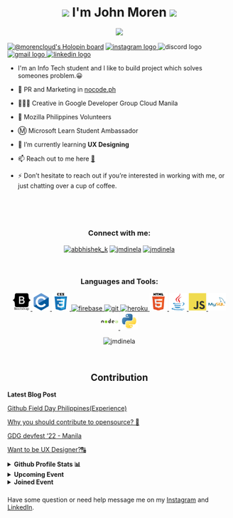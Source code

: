 <h1 align="center"> <img src="https://c.tenor.com/HO7EBVsu04oAAAAi/pikachu-pokemon.gif" width="50"> I'm John Moren <img src="https://cdn.discordapp.com/emojis/852778687958482944.gif?v=1" width="50"></h1>
<p align="center">
  <img src="https://readme-typing-svg.herokuapp.com?color=00FFFF&width=380&height=45&lines=TECHSUPPORT+at+IBEX;INFOTECH+Student+at+EARIST;UX+Designer;Open-Source+Enthusiast;Nice+To+Meet+You+...;&center=true">
  </p>

[![@morencloud's Holopin board](https://holopin.io/api/user/board?user=morencloud)](https://holopin.io/morencloud)
<a href="https://www.instagram.com/morencloud" target="_blank">
  <img src="https://img.shields.io/static/v1?message=Instagram&logo=instagram&label=&color=E4405F&logoColor=white&labelColor=&style=for-the-badge" height="35" alt="instagram logo"  />
  </a>
  <img src="https://img.shields.io/static/v1?message=Discord&logo=discord&label=&color=7289DA&logoColor=white&labelColor=&style=for-the-badge" height="35" alt="discord logo"  />
  <a href="dinelajohnmoren@gmail.com" target="_blank">
    <img src="https://img.shields.io/static/v1?message=Gmail&logo=gmail&label=&color=D14836&logoColor=white&labelColor=&style=for-the-badge" height="35" alt="gmail logo"  />
  </a>
<a href="https://www.linkedin.com/in/morencloud" target="_blank">
  <img src="https://img.shields.io/static/v1?message=LinkedIn&logo=linkedin&label=&color=0077B5&logoColor=white&labelColor=&style=for-the-badge" height="35" alt="linkedin logo"  />
</a>


- I'm an Info Tech student and I like to build project which solves someones problem.😀

- 🔭 PR and Marketing in [nocode.ph](https://nocode.ph)

- 🧑🏼‍💻 Creative in Google Developer Group Cloud Manila

- 🦊 Mozilla Philippines Volunteers 

- Ⓜ️ Microsoft Learn Student Ambassador

- 🌱 I’m currently learning **UX Designing**

- 📫 Reach out to me here **[📧](dinelajohnmoren@gmail.com)**

- ⚡ Don’t hesitate to reach out if you’re interested in working with me, or just chatting over a cup of coffee.

<br>
<br>
<br>

<h3  align="center">Connect with me:</h3>
<p  align="center">
<a href="https://twitter.com/morencloud" target="blank"><img align="center" src="https://raw.githubusercontent.com/rahuldkjain/github-profile-readme-generator/master/src/images/icons/Social/twitter.svg" alt="abbhishek_k" height="30" width="40" /></a>
<a href="https://linkedin.com/in/jmdinela/" target="blank"><img align="center" src="https://raw.githubusercontent.com/rahuldkjain/github-profile-readme-generator/master/src/images/icons/Social/linked-in-alt.svg" alt="jmdinela" height="30" width="40" /></a>
<a href="https://instagram.com/morencloud" target="blank"><img align="center" src="https://raw.githubusercontent.com/rahuldkjain/github-profile-readme-generator/master/src/images/icons/Social/instagram.svg" alt="jmdinela" height="30" width="40" /></a>



</p>
<br>


<h3 align="center">Languages and Tools:</h3>
<p align="center"><a href="https://getbootstrap.com" target="_blank"> <img src="https://raw.githubusercontent.com/devicons/devicon/master/icons/bootstrap/bootstrap-plain-wordmark.svg" alt="bootstrap" width="40" height="40"/> </a> <a href="https://www.cprogramming.com/" target="_blank"> <img src="https://raw.githubusercontent.com/devicons/devicon/master/icons/c/c-original.svg" alt="c" width="40" height="40"/> </a> <a href="https://www.w3schools.com/css/" target="_blank"> <img src="https://raw.githubusercontent.com/devicons/devicon/master/icons/css3/css3-original-wordmark.svg" alt="css3" width="40" height="40"/> </a> <a href="https://firebase.google.com/" target="_blank"> <img src="https://www.vectorlogo.zone/logos/firebase/firebase-icon.svg" alt="firebase" width="40" height="40"/> </a> <a href="https://git-scm.com/" target="_blank"> <img src="https://www.vectorlogo.zone/logos/git-scm/git-scm-icon.svg" alt="git" width="40" height="40"/> </a> <a href="https://heroku.com" target="_blank"> <img src="https://www.vectorlogo.zone/logos/heroku/heroku-icon.svg" alt="heroku" width="40" height="40"/> </a> <a href="https://www.w3.org/html/" target="_blank"> <img src="https://raw.githubusercontent.com/devicons/devicon/master/icons/html5/html5-original-wordmark.svg" alt="html5" width="40" height="40"/> </a> <a href="https://www.java.com" target="_blank"> <img src="https://raw.githubusercontent.com/devicons/devicon/master/icons/java/java-original.svg" alt="java" width="40" height="40"/> </a> <a href="https://developer.mozilla.org/en-US/docs/Web/JavaScript" target="_blank"> <img src="https://raw.githubusercontent.com/devicons/devicon/master/icons/javascript/javascript-original.svg" alt="javascript" width="40" height="40"/> </a> <a href="https://www.mysql.com/" target="_blank"> <img src="https://raw.githubusercontent.com/devicons/devicon/master/icons/mysql/mysql-original-wordmark.svg" alt="mysql" width="40" height="40"/> </a> <a href="https://nodejs.org" target="_blank"> <img src="https://raw.githubusercontent.com/devicons/devicon/master/icons/nodejs/nodejs-original-wordmark.svg" alt="nodejs" width="40" height="40"/> </a> <a href="https://www.python.org" target="_blank"> <img src="https://raw.githubusercontent.com/devicons/devicon/master/icons/python/python-original.svg" alt="python" width="40" height="40"/> </a> 

<br>
<p align="center"> <img src="https://komarev.com/ghpvc/?username=jmdinela&label=Stalker%20Count&color=0e75b6&style=flat" alt="jmdinela" /> </p>

<br>
<h2 align="center">Contribution</h2>

 <b>Latest Blog Post</b><br>
  
 [Github Field Day Philippines(Experience)](https://morencloud.hashnode.dev/github-field-day-in-the-philippines)
 
 [Why you should contribute to opensource? 📏](https://morencloudtools.hashnode.dev/why-you-should-contribute-to-opensource)
 
 [GDG devfest ‘22 - Manila](https://morencloud.hashnode.dev/gdg-devfest-22-manila)
  
 [Want to be UX Designer?🔠](https://morencloudtools.hashnode.dev/want-to-be-ux-designer)
 
  </details>
  


  
<details><summary><b>Github Profile Stats 📊</b></summary><br>
<div align="center">
    <h2>Github Profile Stats 📊</h2>
    <img width="48%" src="https://github-readme-stats.vercel.app/api?username=jmdinela&show_icons=true&theme=tokyonight" />
  <img width="48%" src="https://github-readme-streak-stats.herokuapp.com/?user=jmdinela&theme=tokyonight" /img>  
  <img align="center" src="https://github-readme-stats.vercel.app/api/top-langs/?username=jmdinela&theme=radical&show_icons=true" />
    <h2>Github Trophies <img src="https://cdn.discordapp.com/emojis/866705355684577290.png?v=1" width="30px"></h2>
    <img src="https://github-profile-trophy.vercel.app/?username=jmdinela&theme=onedark&no-frame=true&no-bg=true&theme=discord">
</div>
  ![jmdinela's github activity graph](https://activity-graph.herokuapp.com/graph?username=jmdinela&theme=react-dark)
</details>


<details><summary><b>Upcoming Event</b></summary><br>
    <a href="https://gdsc.community.dev/events/details/developer-student-clubs-pamantasan-ng-lungsod-ng-maynila-presents-gcpinas-learn-google-cloud">Google Cloud Pinas</a><br>
    <a href="https://www.hacksquad.dev/">HackSquad</a><br>
    <a href="https://gdg.community.dev/events/details/google-gdg-manila-presents-gdg-devfest-2022-manila/">Google Devfest2022</a><br>
</details> 

<details><summary><b>Joined Event</b></summary><br>
    <a href="https://githubfieldday.com/ph2022">GitHub Field Day Philippines</a>
</details> 

###

<p align="left">Have some question or need help message me on my <a href="https://www.instagram.com/in/morencloud/">Instagram</a> and <a href="https://www.linkedin.com/in/morencloud/">LinkedIn</a>.</p>

###
